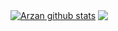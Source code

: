 
<a href="https://github.com/anuraghazra/github-readme-stats"><img align="center" src="https://github-readme-stats-kappa-neon.vercel.app/api?username=coegoke&theme=radical&show_icons=true&include_all_commits=true&theme=merko&hide_border=true" alt="Arzan github stats" /></a> <a href="https://github.com/anuraghazra/github-readme-stats"><img align="center" src="https://github-readme-stats-kappa-neon.vercel.app/api/top-langs/?username=coegoke&layout=compact&theme=merko&hide_border=true" /></a> 

